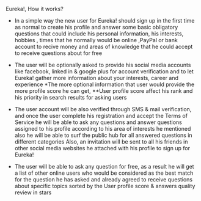 Eureka!, How it works?

-	In a simple way the new user for Eureka! should sign up in the first time as normal to create his profile and answer some basic obligatory questions that could include his personal information, his interests, hobbies , times that he normally would be online ,PayPal or bank account to recive money and areas of knowledge that he could accept to receive questions about for free 


-	The user will be optionally asked to provide his social media accounts like facebook, linked in & google plus for account verification and to let Eureka! gather more information about your interests, career and experience 
*The more optional  information that user would provide the more profile score he can get, 
**User profile score affect his rank and his priority in search results  for asking users 

-	The user account will be also verified through SMS & mail verification, and once the user complete his registration and accept the Terms of Service he will be able to ask any questions and answer questions assigned to his profile  according to his area of interests he mentioned also he will be able to surf the public hub for all answered questions in different categories
Also, an invitation will be sent to all his friends in other social media websites he attached with his profile to sign up for  Eureka!

-	The user will be able to ask any question for free, as a result he will get a list of other online users who would be considered as the best match for the question he has asked and already agreed to receive questions about specific topics sorted by the User profile score & answers quality review in stars 
